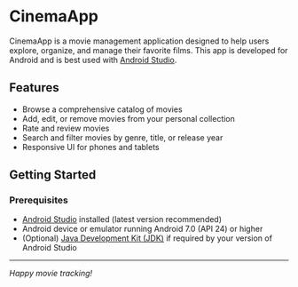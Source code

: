 # CinemaApp

CinemaApp is a movie management application designed to help users explore, organize, and manage their favorite films. This app is developed for Android and is best used with [Android Studio](https://developer.android.com/studio).

## Features

- Browse a comprehensive catalog of movies
- Add, edit, or remove movies from your personal collection
- Rate and review movies
- Search and filter movies by genre, title, or release year
- Responsive UI for phones and tablets

## Getting Started

### Prerequisites

- [Android Studio](https://developer.android.com/studio) installed (latest version recommended)
- Android device or emulator running Android 7.0 (API 24) or higher
- (Optional) [Java Development Kit (JDK)](https://www.oracle.com/java/technologies/javase-jdk11-downloads.html) if required by your version of Android Studio
      
---

*Happy movie tracking!*
```
